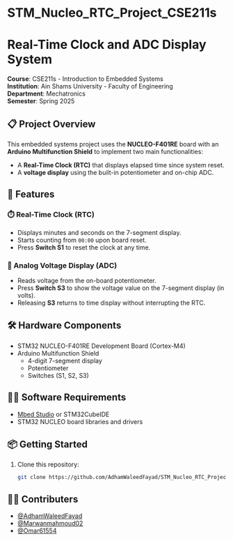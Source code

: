 # STM_Nucleo_RTC_Project_CSE211s
# Real-Time Clock and ADC Display System

**Course**: CSE211s - Introduction to Embedded Systems  
**Institution**: Ain Shams University - Faculty of Engineering  
**Department**: Mechatronics  
**Semester**: Spring 2025

## 📋 Project Overview

This embedded systems project uses the **NUCLEO-F401RE** board with an **Arduino Multifunction Shield** to implement two main functionalities:

- A **Real-Time Clock (RTC)** that displays elapsed time since system reset.
- A **voltage display** using the built-in potentiometer and on-chip ADC.

## 🚀 Features

### ⏱️ Real-Time Clock (RTC)
- Displays minutes and seconds on the 7-segment display.
- Starts counting from `00:00` upon board reset.
- Press **Switch S1** to reset the clock at any time.

### 🔧 Analog Voltage Display (ADC)
- Reads voltage from the on-board potentiometer.
- Press **Switch S3** to show the voltage value on the 7-segment display (in volts).
- Releasing **S3** returns to time display without interrupting the RTC.

## 🛠️ Hardware Components

- STM32 NUCLEO-F401RE Development Board (Cortex-M4)
- Arduino Multifunction Shield
  - 4-digit 7-segment display
  - Potentiometer
  - Switches (S1, S2, S3)

## 🧑‍💻 Software Requirements

- [Mbed Studio](https://os.mbed.com/studio/) or STM32CubeIDE
- STM32 NUCLEO board libraries and drivers

## 📦 Getting Started

1. Clone this repository:
   ```bash
   git clone https://github.com/AdhamWaleedFayad/STM_Nucleo_RTC_Project_CSE211s.git

## 🧑‍💻 Contributers
- [@AdhamWaleedFayad](https://github.com/AdhamWaleedFayad)
- [@Marwanmahmoud02](https://github.com/Marwanmahmoud02)
- [@Omar61554](https://github.com/Omar61554)
